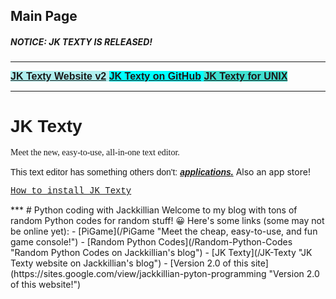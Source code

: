 ## Main Page
##### NOTICE: JK TEXTY IS RELEASED!
***
<html>
<head>
</head>
<body>
<p><strong><span style="font-size:16px;"><span style="font-family:trebuchet ms,helvetica,sans-serif;"><a href="https://sites.google.com/view/jk-texty-website"><span style="background-color:#AFEEEE;">JK Texty Website v2</span></a><span style="background-color:#AFEEEE;">&nbsp;</span><a href="https://github.com/Jackkillian/JK-Texty"><span style="background-color:#00FFFF;">JK Texty on GitHub</span></a><span style="background-color:#00FFFF;">&nbsp;</span><a href="https://github.com/Jackkillian/JK-Texty-Files"><span style="background-color:#40E0D0;">JK Texty for UNIX</span></a><span style="background-color:#40E0D0;"></span></strong></p>

<hr />
<h1><span style="font-family:verdana,geneva,sans-serif;">JK Texty</span></h1>

<p><span style="font-family:comic sans ms,cursive;">Meet the new, easy-to-use, all-in-one text editor.</span></p>

<p><span style="font-family:arial,helvetica,sans-serif;">This text editor has something others don&#39;t: <u><em><strong>applications.</strong></em></u></span>&nbsp;Also an app store!</p>

<p><a href="https://sites.google.com/view/jk-texty-website/installing"><span style="font-family:courier new,courier,monospace;">How to install JK Texty</span></a></p>
</body>
</html>
***
# Python coding with Jackkillian
Welcome to my blog with tons of random Python codes for random stuff! 😀  
Here's some links (some may not be online yet):  
- [PiGame](/PiGame "Meet the cheap, easy-to-use, and fun game console!")
- [Random Python Codes](/Random-Python-Codes "Random Python Codes on Jackkillian's blog")
- [JK Texty](/JK-Texty "JK Texty website on Jackkillian's blog")
- [Version 2.0 of this site](https://sites.google.com/view/jackkillian-pyton-programming "Version 2.0 of this website!")
